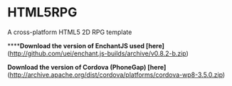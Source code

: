 HTML5RPG
========

A cross-platform HTML5 2D RPG template

******Download the version of EnchantJS used [here]**(http://github.com/uei/enchant.js-builds/archive/v0.8.2-b.zip)

**Download the version of Cordova (PhoneGap) [here]**(http://archive.apache.org/dist/cordova/platforms/cordova-wp8-3.5.0.zip)